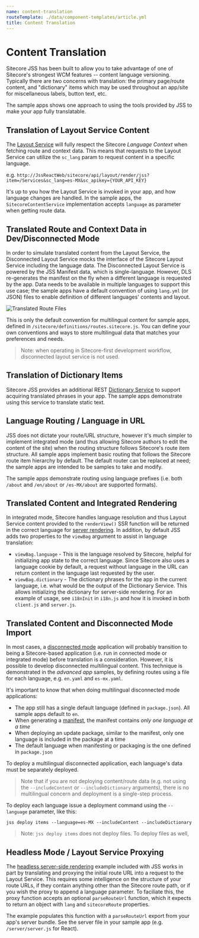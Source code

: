 ```yaml
---
name: content-translation
routeTemplate: ./data/component-templates/article.yml
title: Content Translation
---
```


# Content Translation

Sitecore JSS has been built to allow you to take advantage of one of Sitecore's strongest WCM features -- content language versioning. Typically there are two concerns with translation: the primary page/route content, and "dictionary" items which may be used throughout an app/site for miscellaneous labels, button text, etc.

The sample apps shows one approach to using the tools provided by JSS to make your app fully translatable.

## Translation of Layout Service Content

The [Layout Service](/docs/fundamentals/services/layout-service) will fully respect the Sitecore *Language Context* when fetching route and context data. This means that requests to the Layout Service can utilize the `sc_lang` param to request content in a specific language.

e.g. `http://JssReactWeb/sitecore/api/layout/render/jss?item=/Services&sc_lang=es-MX&sc_apikey={YOUR_API_KEY}`

It's up to you how the Layout Service is invoked in your app, and how language changes are handled. In the sample apps, the `SitecoreContentService` implementation accepts `language` as parameter when getting route data.

## Translated Route and Context Data in Dev/Disconnected Mode

In order to simulate translated content from the Layout Service, the Disconnected Layout Service mocks the interface of the Sitecore Layout Service including the language data. The Disconnected Layout Service is powered by the JSS Manifest data, which is single-language. However, DLS re-generates the manifest on the fly when a different language is requested by the app. Data needs to be available in multiple languages to support this use case; the sample apps have a default convention of using `lang.yml` (or JSON) files to enable definition of different languages' contents and layout.

![Translated Route Files](/dist/JssDocs/assets/img/recipe-content-translation-dev-routes.png)

This is only the default convention for multilingual content for sample apps, defined in `/sitecore/definitions/routes.sitecore.js`. You can define your own conventions and ways to store multilingual data that matches your preferences and needs.

> Note: when operating in Sitecore-first development workflow, disconnected layout service is not used.

## Translation of Dictionary Items

Sitecore JSS provides an additional REST [Dictionary Service](/docs/fundamentals/services/dictionary-service) to support acquiring translated phrases in your app. The sample apps demonstrate using this service to translate static text.

## Language Routing / Language in URL

JSS does not dictate your route/URL structure, however it's much simpler to implement integrated mode (and thus allowing Sitecore authors to edit the content of the site) when the routing structure follows Sitecore's route item structure. All sample apps implement basic routing that follows the Sitecore route item hierarchy by default. The default router can be replaced at need; the sample apps are intended to be samples to take and modify.

The sample apps demonstrate routing using language prefixes (i.e. both `/about` and `/en/about` or `/es-MX/about` are supported formats).

## Translated Content and Integrated Rendering

In integrated mode, Sitecore handles language resolution and thus Layout Service content provided to the `renderView()` SSR function will be returned in the correct language for [server rendering](/docs/techniques/ssr/integrated-mode-ssr). In addition, by default JSS adds two properties to the `viewBag` argument to assist in language translation:

* `viewBag.language` - This is the language resolved by Sitecore, helpful for initializing app state to the correct language. Since Sitecore also uses a language cookie by default, a request without language in the URL can return content in the language last requested by the user.
* `viewBag.dictionary` - The dictionary phrases for the app in the current language, i.e. what would be the output of the Dictionary Service. This allows initializing the dictionary for server-side rendering. For an example of usage, see `i18nInit` in `i18n.js` and how it is invoked in both `client.js` and `server.js`.

## Translated Content and Disconnected Mode Import

In most cases, a [disconnected mode](/docs/fundamentals/application-modes) application will probably transition to being a Sitecore-based application (i.e. run in connected mode or integrated mode) before translation is a consideration. However, it is possible to develop disconnected multilingual content. This technique is demonstrated in the _advanced app_ samples, by defining routes using a file for each language, e.g. `en.yaml` and `es-mx.yaml`.

It's important to know that when doing multilingual disconnected mode applications:

* The app still has a single default language (defined in `package.json`). All sample apps default to `en`.
* When generating a [manifest](/docs/techniques/working-disconnected/disconnected-overview), the manifest contains _only one language at a time_
* When deploying an update package, similar to the manifest, only one language is included in the package at a time
* The default language when manifesting or packaging is the one defined in `package.json`

To deploy a multilingual disconnected application, each language's data must be separately deployed. 

> Note that if you are not deploying content/route data (e.g. not using the `--includeContent` or `--includeDictionary` arguments), there is no multilingual concern and deployment is a single-step process.

To deploy each language issue a deployment command using the `--language` parameter, like this:

```
jss deploy items --language=es-MX --includeContent --includeDictionary
```

> Note: `jss deploy items` does not deploy files. To deploy files as well, 

## Headless Mode / Layout Service Proxying

The [headless server-side rendering](/application-modes#headless-server-side-rendering-mode) example included with JSS works in part by translating and proxying the initial route URL into a request to the Layout Service. This requires some intelligence on the structure of your route URLs, if they contain anything other than the Sitecore route path, or if you wish the proxy to append a language parameter. To faciliate this, the proxy function accepts an optional `parseRouteUrl` function, which it expects to return an object with `lang` and `sitecoreRoute` properties.

The example populates this function with a `parseRouteUrl` export from your app's server bundle. See the server file in your sample app (e.g. `/server/server.js` for React).